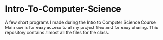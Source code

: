 # Intro-To-Computer-Science
A few short programs I made during the Intro to Computer Science Course
Main use is for easy access to all my project files and for easy sharing. This repository contains almost all the files for the class. 
